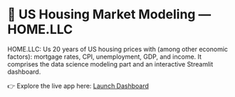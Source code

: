# 🏡 US Housing Market Modeling — HOME.LLC
HOME.LLC: Us 20 years of US housing prices with (among other economic factors): mortgage rates, CPI, unemployment, GDP, and income. It comprises the data science modeling part and an interactive Streamlit dashboard.

👉 Explore the live app here: [Launch Dashboard](https://ushousingmarketmodeling.streamlit.app/)
